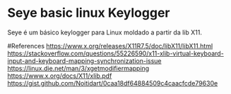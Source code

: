 # Seye basic linux Keylogger
Seye é um básico keylogger para Linux moldado a partir da lib X11. 

#References
https://www.x.org/releases/X11R7.5/doc/libX11/libX11.html <br>
https://stackoverflow.com/questions/55226590/x11-xlib-virtual-keyboard-input-and-keyboard-mapping-synchronization-issue<br>
https://linux.die.net/man/3/xgetmodifiermapping<br>
https://www.x.org/docs/X11/xlib.pdf<br>
https://gist.github.com/Noitidart/0caa18df64884509c4caacfcde79630e<br>
